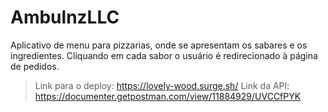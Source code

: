# AmbulnzLLC

Aplicativo de menu para pizzarias, onde se apresentam os sabares e os ingredientes. Cliquando em cada sabor o usuário é redirecionado à página de pedidos.

>Link para o deploy: https://lovely-wood.surge.sh/
>Link da API: https://documenter.getpostman.com/view/11884929/UVCCfPYK
